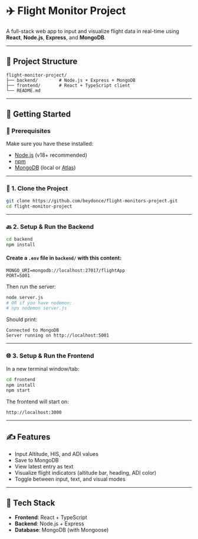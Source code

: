 # ✈️ Flight Monitor Project

A full-stack web app to input and visualize flight data in real-time using **React**, **Node.js**, **Express**, and **MongoDB**.

---

## 📁 Project Structure

```
flight-monitor-project/
├── backend/        # Node.js + Express + MongoDB
├── frontend/       # React + TypeScript client
└── README.md
```

---

## 🚀 Getting Started

### 🔧 Prerequisites

Make sure you have these installed:

- [Node.js](https://nodejs.org/en/) (v18+ recommended)
- [npm](https://www.npmjs.com/)
- [MongoDB](https://www.mongodb.com/) (local or [Atlas](https://www.mongodb.com/atlas))

---

### 📆 1. Clone the Project

```bash
git clone https://github.com/beydonce/flight-monitors-project.git
cd flight-monitor-project
```

---

### 🔙 2. Setup & Run the Backend

```bash
cd backend
npm install
```

#### Create a `.env` file in `backend/` with this content:

```
MONGO_URI=mongodb://localhost:27017/flightApp
PORT=5001
```

Then run the server:

```bash
node server.js
# OR if you have nodemon:
# npx nodemon server.js
```

Should print:
```
Connected to MongoDB
Server running on http://localhost:5001
```

---

### 🌐 3. Setup & Run the Frontend

In a new terminal window/tab:

```bash
cd frontend
npm install
npm start
```

The frontend will start on:  
```
http://localhost:3000
```

---

## ✍️ Features

- Input Altitude, HIS, and ADI values
- Save to MongoDB
- View latest entry as text
- Visualize flight indicators (altitude bar, heading, ADI color)
- Toggle between input, text, and visual modes



---

## 💠 Tech Stack

- **Frontend**: React + TypeScript
- **Backend**: Node.js + Express
- **Database**: MongoDB (with Mongoose)


